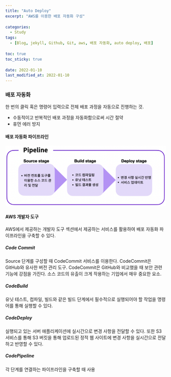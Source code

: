 ```yaml
---
title: "Auto Deploy"
excerpt: "AWS를 이용한 배포 자동화 구성"

categories:
  - Study
tags:
  - [Blog, jekyll, Github, Git, aws, 배포 자동화, auto deploy, 배포]

toc: true
toc_sticky: true
 
date: 2022-01-10
last_modified_at: 2022-01-10
---
```

### 배포 자동화
한 번의 클릭 혹은 명령어 입력으로 전체 배포 과정을 자동으로 진행하는 것.
* 수동적이고 반복적인 배포 과정을 자동화함으로써 시간 절약
* 휴먼 에러 방지

#### 배포 자동화 파이프라인
![1157](/assets/images/pipe.png)

#### AWS 개발자 도구
AWS에서 제공하는 개발자 도구 섹션에서 제공하는 서비스를 활용하여 배포 자동화 파이프라인을 구축할 수 있다.

##### Code Commit
Source 단계를 구성할 때 CodeCommit 서비스를 이용한다. CodeCommit은 GitHub와 유사한 버전 관리 도구. CodeCommit은 GitHub와 비교했을 때 보안 관련 기능에 강점을 가진다. 소스 코드의 유출이 크게 작용하는 기업에서 매우 중요한 요소.

##### CodeBuild
유닛 테스트, 컴파일, 빌드와 같은 빌드 단계에서 필수적으로 실행되어야 할 작업을 명령어를 통해 실행할 수 있다.

##### CodeDeploy
실행되고 있는 서버 애플리케이션에 실시간으로 변경 사항을 전달할 수 있다. 또한 S3 서비스를 통해 S3 버킷을 통해 업로드된 정적 웹 사이트에 변경 사항을 실시간으로 전달하고 반영할 수 있다.

##### CodePipeline
각 단계를 연결하는 파이프라인을 구축할 때 사용